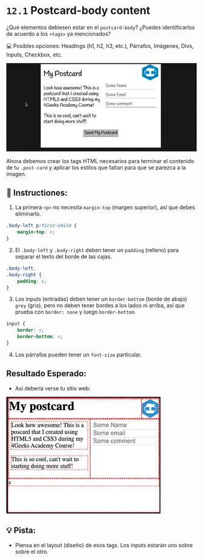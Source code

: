 # `12.1` Postcard-body content

¿Qué elementos debiesen estar en el `postcard-body`? ¿Puedes identificarlos de acuerdo a los `<tags>` ya mencionados?

💻 Posibles opciones: Headings (h1, h2, h3, etc.), Párrafos, Imágenes, Divs, Inputs, Checkbox, etc.

![Postcard body content](../../assets/12.1-body-content.gif)

Ahora debemos crear los tags HTML necesarios para terminar el contenido de tu `.post-card` y aplicar los estilos que faltan para que se parezca a la imagen.

## 📝 Instructiones:

1. La primera `<p>` no necesita  `margin-top` (margen superior), así que debes eliminarlo.

```css
.body-left p:first-child {
	margin-top: x;
}
```

2. El `.body-left` y `.body-right` deben tener un `padding` (relleno) para separar el texto del borde de las cajas. 

```css
.body-left,
.body-right {
	padding: x;
}
```

3. Los inputs (entradas) deben tener un `border-bottom` (borde de abajo) `grey` (gris), pero no deben tener bordes a los lados ni arriba, así que prueba con `border: none` y luego `border-bottom`.

```css
input {
	border: x;
	border-bottom: x;
}
```

4. Los párrafos pueden tener un `font-size` particular.

## Resultado Esperado:

+ Así debería verse tu sitio web:

![Postcard body content](../../assets/12.1.png)

## 💡 Pista:

+ Piensa en el layout (diseño) de esos tags. Los inputs estarán uno sobre sobre el otro.